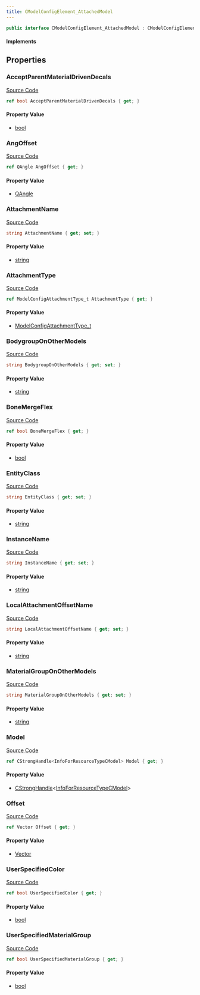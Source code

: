 ```yaml
---
title: CModelConfigElement_AttachedModel
---
```


```csharp
public interface CModelConfigElement_AttachedModel : CModelConfigElement, ISchemaClass<CModelConfigElement>, ISchemaClass<CModelConfigElement_AttachedModel>, ISchemaField, ISchemaClass, INativeHandle
```

#### Implements

## Properties

### AcceptParentMaterialDrivenDecals

[Source Code](https://github.com/swiftly-solution/swiftlys2/blob/beta/managed/src/SwiftlyS2.Generated/Schemas/Interfaces/CModelConfigElement_AttachedModel.cs#L38)

```csharp
ref bool AcceptParentMaterialDrivenDecals { get; }
```

#### Property Value

- [bool](https://learn.microsoft.com/dotnet/api/system.boolean)

### AngOffset

[Source Code](https://github.com/swiftly-solution/swiftlys2/blob/beta/managed/src/SwiftlyS2.Generated/Schemas/Interfaces/CModelConfigElement_AttachedModel.cs#L24)

```csharp
ref QAngle AngOffset { get; }
```

#### Property Value

- [QAngle](/docs/api/shared/natives/qangle)

### AttachmentName

[Source Code](https://github.com/swiftly-solution/swiftlys2/blob/beta/managed/src/SwiftlyS2.Generated/Schemas/Interfaces/CModelConfigElement_AttachedModel.cs#L26)

```csharp
string AttachmentName { get; set; }
```

#### Property Value

- [string](https://learn.microsoft.com/dotnet/api/system.string)

### AttachmentType

[Source Code](https://github.com/swiftly-solution/swiftlys2/blob/beta/managed/src/SwiftlyS2.Generated/Schemas/Interfaces/CModelConfigElement_AttachedModel.cs#L30)

```csharp
ref ModelConfigAttachmentType_t AttachmentType { get; }
```

#### Property Value

- [ModelConfigAttachmentType_t](/docs/api/shared/schemadefinitions/modelconfigattachmenttype_t)

### BodygroupOnOtherModels

[Source Code](https://github.com/swiftly-solution/swiftlys2/blob/beta/managed/src/SwiftlyS2.Generated/Schemas/Interfaces/CModelConfigElement_AttachedModel.cs#L40)

```csharp
string BodygroupOnOtherModels { get; set; }
```

#### Property Value

- [string](https://learn.microsoft.com/dotnet/api/system.string)

### BoneMergeFlex

[Source Code](https://github.com/swiftly-solution/swiftlys2/blob/beta/managed/src/SwiftlyS2.Generated/Schemas/Interfaces/CModelConfigElement_AttachedModel.cs#L32)

```csharp
ref bool BoneMergeFlex { get; }
```

#### Property Value

- [bool](https://learn.microsoft.com/dotnet/api/system.boolean)

### EntityClass

[Source Code](https://github.com/swiftly-solution/swiftlys2/blob/beta/managed/src/SwiftlyS2.Generated/Schemas/Interfaces/CModelConfigElement_AttachedModel.cs#L18)

```csharp
string EntityClass { get; set; }
```

#### Property Value

- [string](https://learn.microsoft.com/dotnet/api/system.string)

### InstanceName

[Source Code](https://github.com/swiftly-solution/swiftlys2/blob/beta/managed/src/SwiftlyS2.Generated/Schemas/Interfaces/CModelConfigElement_AttachedModel.cs#L16)

```csharp
string InstanceName { get; set; }
```

#### Property Value

- [string](https://learn.microsoft.com/dotnet/api/system.string)

### LocalAttachmentOffsetName

[Source Code](https://github.com/swiftly-solution/swiftlys2/blob/beta/managed/src/SwiftlyS2.Generated/Schemas/Interfaces/CModelConfigElement_AttachedModel.cs#L28)

```csharp
string LocalAttachmentOffsetName { get; set; }
```

#### Property Value

- [string](https://learn.microsoft.com/dotnet/api/system.string)

### MaterialGroupOnOtherModels

[Source Code](https://github.com/swiftly-solution/swiftlys2/blob/beta/managed/src/SwiftlyS2.Generated/Schemas/Interfaces/CModelConfigElement_AttachedModel.cs#L42)

```csharp
string MaterialGroupOnOtherModels { get; set; }
```

#### Property Value

- [string](https://learn.microsoft.com/dotnet/api/system.string)

### Model

[Source Code](https://github.com/swiftly-solution/swiftlys2/blob/beta/managed/src/SwiftlyS2.Generated/Schemas/Interfaces/CModelConfigElement_AttachedModel.cs#L20)

```csharp
ref CStrongHandle<InfoForResourceTypeCModel> Model { get; }
```

#### Property Value

- [CStrongHandle](/docs/api/shared/natives/cstronghandle-1)<[InfoForResourceTypeCModel](/docs/api/shared/schemadefinitions/infoforresourcetypecmodel)>

### Offset

[Source Code](https://github.com/swiftly-solution/swiftlys2/blob/beta/managed/src/SwiftlyS2.Generated/Schemas/Interfaces/CModelConfigElement_AttachedModel.cs#L22)

```csharp
ref Vector Offset { get; }
```

#### Property Value

- [Vector](/docs/api/shared/natives/vector)

### UserSpecifiedColor

[Source Code](https://github.com/swiftly-solution/swiftlys2/blob/beta/managed/src/SwiftlyS2.Generated/Schemas/Interfaces/CModelConfigElement_AttachedModel.cs#L34)

```csharp
ref bool UserSpecifiedColor { get; }
```

#### Property Value

- [bool](https://learn.microsoft.com/dotnet/api/system.boolean)

### UserSpecifiedMaterialGroup

[Source Code](https://github.com/swiftly-solution/swiftlys2/blob/beta/managed/src/SwiftlyS2.Generated/Schemas/Interfaces/CModelConfigElement_AttachedModel.cs#L36)

```csharp
ref bool UserSpecifiedMaterialGroup { get; }
```

#### Property Value

- [bool](https://learn.microsoft.com/dotnet/api/system.boolean)

